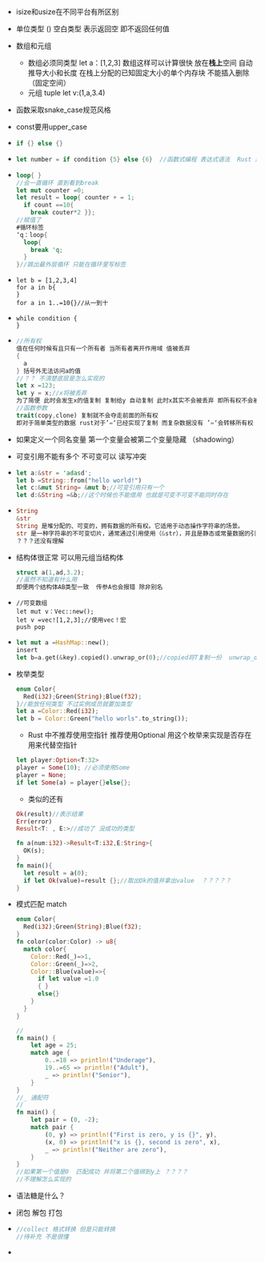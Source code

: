 * isize和usize在不同平台有所区别

* 单位类型 () 空白类型 表示返回空 即不返回任何值

* 数组和元组 

  * 数组必须同类型  let a：[1,2,3]  数组这样可以计算很快 放在**栈上**空间 自动推导大小和长度 在栈上分配的已知固定大小的单个内存块  不能插入删除（固定空间）
  * 元组  tuple   let v:(1,a,3.4)

* 函数采取snake_case规范风格

* const要用upper_case

* ```rust
  if {} else {}
  ```

* ```rust
  let number = if condition {5} else {6}  //函数式编程 表达式语法  Rust 是一种强调表达式的语言，几乎所有的东西都是表达式。
  ```

* ```rust
  loop{ } 
  //会一直循环 直到看到break     
  let mut counter =0;
  let result = loop{ counter + = 1;
    if count ==10{
      break couter*2 }};
  //赋值了
  #循环标签 
  ‘q：loop{
    loop{
      break 'q;
    }
  }//跳出最外层循环 只能在循环里写标签
  ```

* ```
  let b = [1,2,3,4]
  for a in b{
  }
  for a in 1..=10{}//从一到十
  ```

* ```
  while condition {
  }
  ```

* ```rust
  //所有权
  值在任何时候有且只有一个所有者 当所有者离开作用域 值被丢弃
  {
    a
  } 括号外无法访问a的值
  //？？ 不清楚底层是怎么实现的
  let x =123;
  let y = x;//x将被丢弃 
  为了简便 此时会发生x的值复制 复制给y 自动复制 此时x其实不会被丢弃 即所有权不会被转移 但对于较复杂的类型就会先前变量被丢弃 但如果后者先消亡 先前变量在后者消亡周期内依旧持有该值 即所有权转移
  //函数参数
  trait(copy,clone) 复制就不会夺走前面的所有权
  即对于简单类型的数据 rust对于’=‘已经实现了复制 而复杂数据没有 ’=‘会转移所有权
  ```

* 如果定义一个同名变量 第一个变量会被第二个变量隐藏 （shadowing）

* 可变引用不能有多个 不可变可以  读写冲突 

* ```rust
  let a:&str = 'adasd';
  let b =String::from("hello world!")
  let c:&mut String= &mut b;//可变引用只有一个
  let d:&String =&b;//这个时候也不能借用 也就是可变不可变不能同时存在
  ```

* ```rust
  String
  &str
  String 是堆分配的、可变的，拥有数据的所有权。它适用于动态操作字符串的场景。
  str 是一种字符串的不可变切片，通常通过引用使用（&str），并且是静态或常量数据的引用。
  ？？？还没有理解
  ```
  
* 结构体很正常 可以用元组当结构体

  ```rust
  struct a(1,ad,3.2);
  //虽然不知道有什么用
  即便两个结构体AB类型一致  传参A也会报错 除非别名
  ```

*  ```
   //可变数组
   let mut v：Vec::new();
   let v =vec![1,2,3];//使用vec！宏
   push pop
   ```

* ```rust
  let mut a =HashMap::new();
  insert
  let b=a.get(&key).copied().unwrap_or(0);//copied将T复制一份  unwrap_or(0)用来提供默认值 如果是none就提供默认值
  ```

* 枚举类型
  
  ```rust
  enum Color{
    Red(i32);Green(String);Blue(f32);
  }//能放任何类型 不过实例成员就要加类型
  let a =Color::Red(i32);
  let b = Color::Green("hello worls".to_string());
  ```
  
  * Rust 中不推荐使用空指针  推荐使用Optional  用这个枚举来实现是否存在 用来代替空指针
  
  ```rust
  let player:Option<T:32>
  player = Some(10); //必须使用Some
  player = None;
  if let Some(a) = player{}else{};
  ```
  
  * 类似的还有
  
  ```rust
  Ok(result)//表示结果
  Err(error)
  Result<T: , E:>//成功了 没成功的类型
  
  fn a(num:i32)->Result<T:i32,E:String>{
    OK(s);
  }
  fn main(){
    let result = a(0);
    if let Ok(value)=result {};//取出Ok的值并拿出value  ？？？？？
  }
  ```
  
* 模式匹配  match

  ```rust
  enum Color{
    Red(i32);Green(String);Blue(f32);
  }
  fn color(color:Color) -> u8{
    match color{
      Color::Red(_)=>1,
      Color::Green(_)=>2,
      Color::Blue(value)=>{
        if let value =1.0 
        { }
        else{}
      }
    }
  }
  
  //
  fn main() {
      let age = 25;
      match age {
          0..=18 => println!("Underage"),
          19..=65 => println!("Adult"),
          _ => println!("Senior"),
      }
  }
  //_ 通配符
  //
  fn main() {
      let pair = (0, -2);
      match pair {
          (0, y) => println!("First is zero, y is {}", y),
          (x, 0) => println!("x is {}, second is zero", x),
          _ => println!("Neither are zero"),
      }
  }
  //如果第一个值是0  匹配成功 并将第二个值绑到y上 ？？？？
  //不理解怎么实现的
  ```

* 语法糖是什么？

* 闭包 解包 打包

* ```rust
  //collect 格式转换 但是只能转换
  //待补充 不是很懂
  ```

* 




